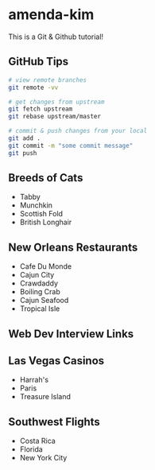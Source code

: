 # amenda-kim

This is a Git & Github tutorial!

## GitHub Tips

```bash
# view remote branches
git remote -vv

# get changes from upstream
git fetch upstream
git rebase upstream/master

# commit & push changes from your local
git add .
git commit -m "some commit message"
git push
```

## Breeds of Cats
* Tabby
* Munchkin
* Scottish Fold
* British Longhair

## New Orleans Restaurants
* Cafe Du Monde
* Cajun City
* Crawdaddy
* Boiling Crab
* Cajun Seafood
* Tropical Isle

## Web Dev Interview Links

## Las Vegas Casinos
* Harrah's
* Paris
* Treasure Island

## Southwest Flights
* Costa Rica
* Florida
* New York City